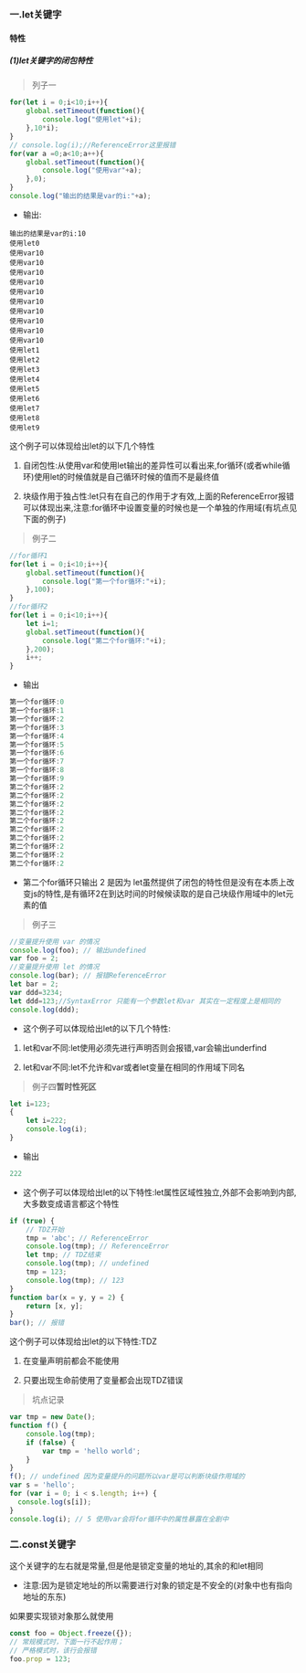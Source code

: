### 一.let关键字

#### 特性

##### (1)let关键字的闭包特性

> 列子一

```javascript
for(let i = 0;i<10;i++){
    global.setTimeout(function(){
        console.log("使用let"+i);
    },10*i);
}
// console.log(i);//ReferenceError这里报错
for(var a =0;a<10;a++){
    global.setTimeout(function(){
        console.log("使用var"+a);
    },0);
}
console.log("输出的结果是var的i:"+a);
```

- 输出:

```shell
输出的结果是var的i:10
使用let0
使用var10
使用var10
使用var10
使用var10
使用var10
使用var10
使用var10
使用var10
使用var10
使用var10
使用let1
使用let2
使用let3
使用let4
使用let5
使用let6
使用let7
使用let8
使用let9 
```

这个例子可以体现给出let的以下几个特性

1. 自闭包性:从使用var和使用let输出的差异性可以看出来,for循环(或者while循环)使用let的时候值就是自己循环时候的值而不是最终值

2. 块级作用于独占性:let只有在自己的作用于才有效,上面的ReferenceError报错可以体现出来,注意:for循环中设置变量的时候也是一个单独的作用域(有坑点见下面的例子)

> 例子二

```javascript
//for循环1
for(let i = 0;i<10;i++){
    global.setTimeout(function(){
        console.log("第一个for循环:"+i);
    },100);
}
//for循环2
for(let i = 0;i<10;i++){
    let i=1;
    global.setTimeout(function(){
        console.log("第二个for循环:"+i);
    },200);
    i++;
}
```

- 输出

```javascript
第一个for循环:0
第一个for循环:1
第一个for循环:2
第一个for循环:3
第一个for循环:4
第一个for循环:5
第一个for循环:6
第一个for循环:7
第一个for循环:8
第一个for循环:9
第二个for循环:2
第二个for循环:2
第二个for循环:2
第二个for循环:2
第二个for循环:2
第二个for循环:2
第二个for循环:2
第二个for循环:2
第二个for循环:2
第二个for循环:2
```

- 第二个for循环只输出 2 是因为 let虽然提供了闭包的特性但是没有在本质上改变js的特性,是有循环2在到达时间的时候候读取的是自己块级作用域中的let元素的值

> 例子三

```javascript
//变量提升使用 var 的情况
console.log(foo); // 输出undefined
var foo = 2;
//变量提升使用 let 的情况
console.log(bar); // 报错ReferenceError
let bar = 2;
var ddd=3234;
let ddd=123;//SyntaxError 只能有一个参数let和var 其实在一定程度上是相同的
console.log(ddd);
```

- 这个例子可以体现给出let的以下几个特性:

1. let和var不同:let使用必须先进行声明否则会报错,var会输出underfind

1. let和var不同:let不允许和var或者let变量在相同的作用域下同名

> 例子四**暂时性死区**

```javascript
let i=123;
{
    let i=222;
    console.log(i);
}
```

- 输出

```javascript
222
```

- 这个例子可以体现给出let的以下特性:let属性区域性独立,外部不会影响到内部,大多数变成语言都这个特性

```javascript
if (true) {
    // TDZ开始
    tmp = 'abc'; // ReferenceError
    console.log(tmp); // ReferenceError
    let tmp; // TDZ结束
    console.log(tmp); // undefined
    tmp = 123;
    console.log(tmp); // 123
}
function bar(x = y, y = 2) {
    return [x, y];
}
bar(); // 报错
```
这个例子可以体现给出let的以下特性:TDZ

1. 在变量声明前都会不能使用

1. 只要出现生命前使用了变量都会出现TDZ错误

> 坑点记录

```javascript
var tmp = new Date();
function f() {
    console.log(tmp);
    if (false) {
        var tmp = 'hello world';
    }
}
f(); // undefined 因为变量提升的问题所以var是可以判断块级作用域的
var s = 'hello';
for (var i = 0; i < s.length; i++) {
  console.log(s[i]);
}
console.log(i); // 5 使用var会将for循环中的属性暴露在全剧中
```

### 二.const关键字

这个关键字的左右就是常量,但是他是锁定变量的地址的,其余的和let相同

- 注意:因为是锁定地址的所以需要进行对象的锁定是不安全的(对象中也有指向地址的东东)

如果要实现锁对象那么就使用

```javascript
const foo = Object.freeze({});
// 常规模式时，下面一行不起作用；
// 严格模式时，该行会报错
foo.prop = 123;
```

